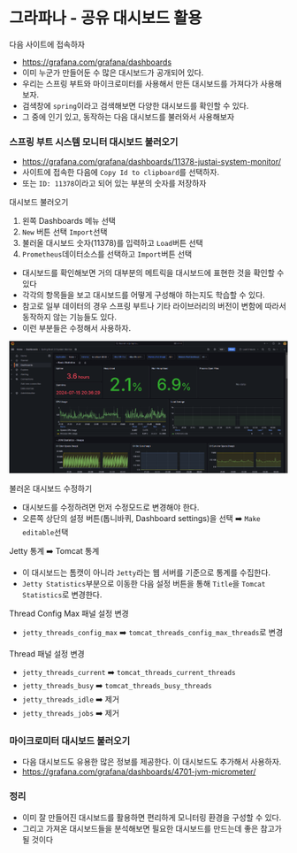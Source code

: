 # 그라파나 - 공유 대시보드 활용

다음 사이트에 접속하자
- https://grafana.com/grafana/dashboards
- 이미 누군가 만들어둔 수 많은 대시보드가 공개되어 있다.
- 우리는 스프링 부트와 마이크로미터를 사용해서 만든 대시보드를 가져다가 사용해보자.
- 검색창에 ``spring``이라고 검색해보면 다양한 대시보드를 확인할 수 있다.
- 그 중에 인기 있고, 동작하는 다음 대시보드를 불러와서 사용해보자

### 스프링 부트 시스템 모니터 대시보드 불러오기

- https://grafana.com/grafana/dashboards/11378-justai-system-monitor/
- 사이트에 접속한 다음에 ``Copy Id to clipboard``를 선택하자.
- 또는 ``ID: 11378``이라고 되어 있는 부분의 숫자를 저장하자

대시보드 불러오기
1. 왼쪽 Dashboards 메뉴 선택
2. ``New`` 버튼 선택 ``Import``선택
3. 불러올 대시보드 숫자(11378)를 입력하고 ``Load``버튼 선택
4. ``Prometheus``데이터소스를 선택하고 ``Import``버튼 선택
- 대시보드를 확인해보면 거의 대부분의 메트릭을 대시보드에 표현한 것을 확인할 수 있다
- 각각의 항목들을 보고 대시보드를 어떻게 구성해야 하는지도 학습할 수 있다.
- 참고로 일부 데이터의 경우 스프링 부트나 기타 라이브러리의 버전이 변함에 따라서 동작하지 않는 기능들도 있다.
- 이런 부분들은 수정해서 사용하자.

![24.png](Image%2F24.png)

불러온 대시보드 수정하기
- 대시보드를 수정하려면 먼저 수정모드로 변경해야 한다.
- 오른쪽 상단의 설정 버튼(톱니바퀴, Dashboard settings)을 선택 ➡️ ``Make editable``선택

Jetty 통계 ➡️ Tomcat 통계
- 이 대시보드는 톰캣이 아니라 ``Jetty``라는 웹 서버를 기준으로 통계를 수집한다.
- ``Jetty Statistics``부분으로 이동한 다음 설정 버튼을 통해 ``Title``을 ``Tomcat Statistics``로 변경한다.

Thread Config Max 패널 설정 변경
- ``jetty_threads_config_max`` ➡️ ``tomcat_threads_config_max_threads``로 변경

Thread 패널 설정 변경
- ``jetty_threads_current`` ➡️ ``tomcat_threads_current_threads``
- ``jetty_threads_busy`` ➡️ ``tomcat_threads_busy_threads``
- ``jetty_threads_idle`` ➡️ 제거
- ``jetty_threads_jobs`` ➡️ 제거

### 마이크로미터 대시보드 불러오기
- 다음 대시보드도 유용한 많은 정보를 제공한다. 이 대시보드도 추가해서 사용하자.
- https://grafana.com/grafana/dashboards/4701-jvm-micrometer/

### 정리
- 이미 잘 만들어진 대시보드를 활용하면 편리하게 모니터링 환경을 구성할 수 있다. 
- 그리고 가져온 대시보드들을 분석해보면 필요한 대시보드를 만드는데 좋은 참고가 될 것이다

